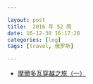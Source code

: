 ```yaml
---

layout: post
title:  2016 年 52 周
date: 16-12-30 16:17:28
categories: [log]
tags: [travel, 俄罗斯]

---
```


- [摩爾多瓦穿越之旅（一）](https://www.byvoid.com/blog/moldova-transnistria-1)
